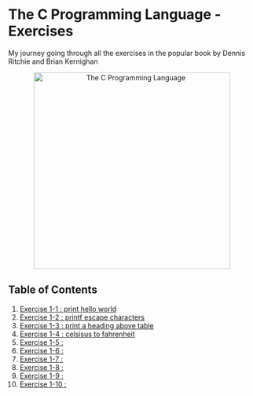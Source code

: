 # The C Programming Language - Exercises
My journey going through all the exercises in the popular book by Dennis Ritchie and Brian Kernighan 
<p align="center">
  <image src="assets/TheCProgrammingLanguageBook.png" alt="The C Programming Language" height=400 />
</p>

## Table of Contents
1. [Exercise 1-1 : print hello world](exercises/exercise1-1.md)
2. [Exercise 1-2 : printf escape characters](exercises/exercise1-2.md)
3. [Exercise 1-3 : print a heading above table](exercises/exercise1-3.md)
4. [Exercise 1-4 : celsisus to fahrenheit](exercises/exercise1-4.md)
5. [Exercise 1-5 : ](exercises/exercise1-5.md)
6. [Exercise 1-6 : ](exercises/exercise1-6.md)
7. [Exercise 1-7 : ](exercises/exercise1-7.md)
8. [Exercise 1-8 : ](exercises/exercise1-8.md)
9. [Exercise 1-9 : ](exercises/exercise1-9.md)
10. [Exercise 1-10 : ](exercises/exercise1-10.md)

